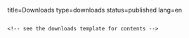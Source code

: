 title=Downloads
type=downloads
status=published
lang=en
~~~~~~

<!-- see the downloads template for contents -->

